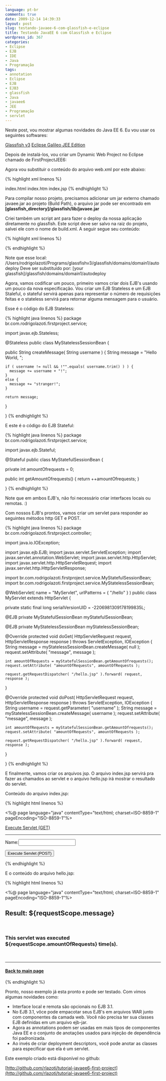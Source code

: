 ```yaml
---
language: pt-br
comments: true
date: 2009-12-14 14:39:33
layout: post
slug: testando-javaee-6-com-glassfish-e-eclipse
title: Testando JavaEE 6 com Glassfish e Eclipse
wordpress_id: 367
categories:
- Eclipse
- EJB
- IDE
- Java
- Programação
tags:
- annotation
- Eclipse
- EJB
- EJB3
- glassfish
- Java
- javaee6
- JEE
- Programação
- servlet
---
```


Neste post, vou mostrar algumas novidades do Java EE 6.
Eu vou usar os seguintes softwares:

[Glassfish v3](http://java.sun.com/javaee/downloads/index.jsp)
[ Eclipse Galileo JEE Edition](www.eclipse.org/)

Depois de instalá-los, vou criar um Dynamic Web Project no Eclipse chamado de FirstProjectJEE6:

Agora vou substituir o conteúdo do arquivo web.xml por este abaixo:

{% highlight xml linenos %}
<?xml version="1.0" encoding="UTF-8"?>
<web-app xmlns="http://java.sun.com/xml/ns/javaee" xmlns:xsi="http://www.w3.org/2001/XMLSchema-instance"
  xsi:schemaLocation="http://java.sun.com/xml/ns/javaee http://java.sun.com/xml/ns/javaee/web-app_3_0.xsd"
  version="3.0">
  <welcome-file-list>
    <welcome-file>index.html</welcome-file>
    <welcome-file>index.htm</welcome-file>
    <welcome-file>index.jsp</welcome-file>
  </welcome-file-list>
</web-app>
{% endhighlight %}

Para compilar nosso projeto, precisamos adicionar um jar externo chamado javaee.jar ao projeto (Build Path),  o arquivo jar pode ser encontrado em **[glassfish_directory]/glassfish/lib/javaee.jar**

Criei também um script ant para fazer o deploy da nossa aplicação diretamente no glassfish. Este script deve ser salvo na raiz do projeto, salvei ele com o nome de build.xml. A seguir segue seu conteúdo:

{% highlight xml linenos %}
<?xml version="1.0" encoding="UTF-8"?>
<project name="FirstProject JavaEE 6" basedir="." default="deploy">
  <property name="warfile" value="FirstProject" />
  <target name="create">
    <war destfile="${warfile}.war" webxml="WebContent/WEB-INF/web.xml" update="true">
      <classes dir="build/classes" />
      <fileset dir="WebContent">
        <exclude name="WEB-INF/web.xml" />
      </fileset>
    </war>
  </target>
  <target name="copy">
    <copy todir="/Users/rodrigolazoti/Programs/glassfishv3/glassfish/domains/domain1/autodeploy" overwrite="true">
      <fileset dir=".">
        <include name="*.war" />
      </fileset>
    </copy>
  </target>
  <target name="deploy">
    <antcall target="create" />
    <antcall target="copy" />
  </target>
</project>
{% endhighlight %}

Note que esse local:
/Users/rodrigolazoti/Programs/glassfishv3/glassfish/domains/domain1/autodeploy
Deve ser substituído por:
[your glassfish]/glassfish/domains/domain1/autodeploy

Agora, vamos codificar um pouco, primeiro vamos criar dois EJB's usando um pouco da nova especificação.
Vou criar um EJB Stateless e um EJB Staleful, o stateful servirá apenas para representar o número de requisições feitas e o stateless servirá para retornar alguma mensagem para o usuário.

Esse é o código do EJB Stateless:

{% highlight java linenos %}
package br.com.rodrigolazoti.firstproject.service;

import javax.ejb.Stateless;

@Stateless
public class MyStatelessSessionBean {

  public String createMessage( String username ) {
    String message = "Hello World, ";

    if ( username != null && !"".equals( username.trim() ) ) {
      message += username + "!";
    }
    else {
      message += "stranger!";
    }

    return message;
  }

}
{% endhighlight %}

E este é o código do EJB Stateful:

{% highlight java linenos %}
package br.com.rodrigolazoti.firstproject.service;

import javax.ejb.Stateful;

@Stateful
public class MyStatefulSessionBean {

  private int amountOfrequests = 0;

  public int getAmountOfrequests() {
    return ++amountOfrequests;
  }

}
{% endhighlight %}

Note que em ambos EJB's, não foi necessário criar interfaces locais ou remotas. :)

Com nossos  EJB's prontos, vamos criar um servlet para responder ao seguintes métodos http GET e POST.

{% highlight java linenos %}
package br.com.rodrigolazoti.firstproject.controller;

import java.io.IOException;

import javax.ejb.EJB;
import javax.servlet.ServletException;
import javax.servlet.annotation.WebServlet;
import javax.servlet.http.HttpServlet;
import javax.servlet.http.HttpServletRequest;
import javax.servlet.http.HttpServletResponse;

import br.com.rodrigolazoti.firstproject.service.MyStatefulSessionBean;
import br.com.rodrigolazoti.firstproject.service.MyStatelessSessionBean;

@WebServlet( name = "MyServlet", urlPatterns = { "/hello" } )
public class MyServlet extends HttpServlet {

  private static final long serialVersionUID = -2206981309178199835L;

  @EJB
  private MyStatefulSessionBean myStatefulSessionBean;

  @EJB
  private MyStatelessSessionBean myStatelessSessionBean;

  @Override
  protected void doGet( HttpServletRequest request, HttpServletResponse response )
      throws ServletException, IOException {
    String message = myStatelessSessionBean.createMessage( null );
    request.setAttribute( "message", message );

    int amountOfRequests = myStatefulSessionBean.getAmountOfrequests();
    request.setAttribute( "amountOfRequests", amountOfRequests );

    request.getRequestDispatcher( "/hello.jsp" ).forward( request, response );
  }

  @Override
  protected void doPost( HttpServletRequest request, HttpServletResponse response )
      throws ServletException, IOException {
    String username = request.getParameter( "username" );
    String message = myStatelessSessionBean.createMessage( username );
    request.setAttribute( "message", message );

    int amountOfRequests = myStatefulSessionBean.getAmountOfrequests();
    request.setAttribute( "amountOfRequests", amountOfRequests );

    request.getRequestDispatcher( "/hello.jsp" ).forward( request, response );
  }

}
{% endhighlight %}

E finalmente, vamos criar os arquivos jsp. O arquivo index.jsp servirá pra fazer as chamados ao servlet e o arquivo hello.jsp irá mostrar o resultado do servlet.

Conteúdo do arquivo index.jsp:

{% highlight html linenos %}
<?xml version="1.0" encoding="ISO-8859-1" ?>
<%@ page language="java" contentType="text/html; charset=ISO-8859-1" pageEncoding="ISO-8859-1"%>
<!DOCTYPE html PUBLIC "-//W3C//DTD XHTML 1.0 Transitional//EN"
  "http://www.w3.org/TR/xhtml1/DTD/xhtml1-transitional.dtd">
<html xmlns="http://www.w3.org/1999/xhtml">
<head>
  <meta http-equiv="Content-Type" content="text/html; charset=ISO-8859-1" />
  <meta name="author" content="Rodrigo Lazoti"/>
  <title>First Java EE 6 Example</title>
</head>
<body>
  <p><a href="hello">Execute Servlet (GET)</a></p>

  <hr width="100%" noshade="noshade"/>

  <form action="hello" method="post">
    <p>Name:<input type="text" name="username"/></p>
    <p><button type="submit">Execute Servlet (POST)</button></p>
  </form>
</body>
</html>
{% endhighlight %}

E o conteúdo do arquivo hello.jsp:

{% highlight html linenos %}
<?xml version="1.0" encoding="ISO-8859-1" ?>
<%@ page language="java" contentType="text/html; charset=ISO-8859-1" pageEncoding="ISO-8859-1"%>
<!DOCTYPE html PUBLIC "-//W3C//DTD XHTML 1.0 Transitional//EN"
  "http://www.w3.org/TR/xhtml1/DTD/xhtml1-transitional.dtd">
<html xmlns="http://www.w3.org/1999/xhtml">
<head>
  <meta http-equiv="Content-Type" content="text/html; charset=ISO-8859-1" />
  <meta name="author" content="Rodrigo Lazoti"/>
  <title>First Java EE 6 Example</title>
</head>
<body>
  <h2>Result: ${requestScope.message}</h2><br/>
  <h3>This servlet was executed ${requestScope.amountOfRequests} time(s).</h3><br/>
  <hr width="100%" noshade="noshade"/>
  <h4><a href="index.jsp">Back to main page</a></h4>
</body>
</html>
{% endhighlight %}

Pronto, nosso exemplo já esta pronto e pode ser testado. Com vimos algumas novidades como:
  
  * Interface local e remota são opcionais no EJB 3.1.  
  * No EJB 3.1, vôce pode empacotar seus EJB's em arquivos WAR junto com componentes da camada web. Você não precisa ter sua classes EJB definidas em um arquivo ejb-jar.
  * Agora as annotations podem ser usadas em mais tipos de componentes Java EE e o conjunto de anotações usados para injeção de dependência foi padronizada.
  * Ao invés de criar deployment descriptors, você pode anotar as classes para especificar que ela é um servlet.


Este exemplo criado está disponível no github: 

[http://github.com/rlazoti/tutorial-javaee6-first-project](http://github.com/rlazoti/tutorial-javaee6-first-project)
